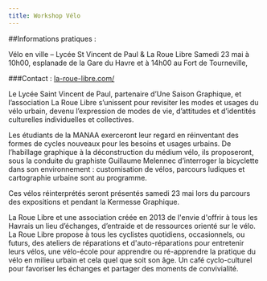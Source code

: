 ```yaml
---
title: Workshop Vélo
---
```


##Informations pratiques :

Vélo en ville – Lycée St Vincent de Paul & La Roue Libre 
Samedi 23 mai à 10h00, esplanade de la Gare du Havre 
et à 14h00 au Fort de Tourneville,

###Contact :
[la-roue-libre.com/](http://la-roue-libre.com/)

Le Lycée Saint Vincent de Paul, partenaire d’Une Saison Graphique, et l’association La Roue Libre s’unissent pour revisiter les modes et usages du vélo urbain, devenu l’expression de modes de vie, d’attitudes et d’identités culturelles individuelles et collectives.

Les étudiants de la MANAA exerceront leur regard en réinventant des formes de cycles nouveaux pour les besoins et usages urbains. De l’habillage graphique à la déconstruction du médium vélo, ils proposeront, sous la conduite du graphiste Guillaume Melennec d’interroger la bicyclette dans son environnement : customisation de vélos, parcours ludiques et cartographie urbaine sont au
programme.

Ces vélos réinterprétés seront présentés samedi 23 mai lors du parcours des expositions et pendant la Kermesse Graphique.

La Roue Libre et une association créée en 2013 de l'envie d'offrir à tous les Havrais un lieu d’échanges, d’entraide et de ressources orienté sur le vélo. La Roue Libre propose à tous les cyclistes quotidiens, occasionnels, ou futurs, des ateliers de réparations et d'auto-réparations pour entretenir leurs vélos, une vélo-école pour apprendre ou ré-apprendre la pratique du vélo en milieu urbain et cela quel que soit son âge. Un café cyclo-culturel pour favoriser les échanges et partager des moments de convivialité.


